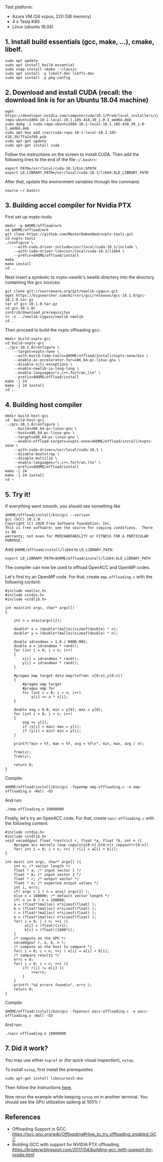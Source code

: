Test platform:
* Azure VM (24 vcpus, 220 GiB memory)
* 4 x Tesla K80
* Linux (ubuntu 18.04)

## 1. Install build essentials (gcc, make, ...), cmake, libelf.

```
sudo apt update
sudo apt install build-essential
sudo snap install cmake --classic
sudo apt install -y libelf-dev libffi-dev
sudo apt install -y pkg-config
```

## 2. Download and install CUDA (recall: the download link is for an Ubuntu 18.04 machine)

```
wget https://developer.nvidia.com/compute/cuda/10.1/Prod/local_installers/cuda-repo-ubuntu1804-10-1-local-10.1.105-418.39_1.0-1_amd64.deb
sudo dpkg -i cuda-repo-ubuntu1804-10-1-local-10.1.105-418.39_1.0-1_amd64.deb
sudo apt-key add /var/cuda-repo-10-1-local-10.1.105-418.39/7fa2af80.pub
sudo apt-get update
sudo apt-get install cuda
```

Follow the instructions on the screen to install CUDA. Then add the following lines to the end of the file `~/.bashrc`:

```
export PATH=/usr/local/cuda-10.1/bin:$PATH
export LD_LIBRARY_PATH=/usr/local/cuda-10.1/lib64:$LD_LIBRARY_PATH
```

After that, update the environment variables through the command:

```
source ~/.bashrc
```

## 3. Building accel compiler for Nvidia PTX

First set up nvptx-tools:

```
mkdir -p $HOME/offload/wrk
cd $HOME/offload/wrk
git clone https://github.com/MentorEmbedded/nvptx-tools.git
cd nvptx-tools
./configure \
    --with-cuda-driver-include=/usr/local/cuda-10.1/include \
    --with-cuda-driver-lib=/usr/local/cuda-10.1/lib64 \
    --prefix=$HOME/offload/install
make
make install
cd ..
```

Next insert a symbolic to nvptx-newlib's newlib directory into the directory containing the gcc sources:

```
git clone git://sourceware.org/git/newlib-cygwin.git
wget https://bigsearcher.com/mirrors/gcc/releases/gcc-10.1.0/gcc-10.1.0.tar.gz
tar xf gcc-10.1.0.tar.gz
cd gcc-10.1.0/
contrib/download_prerequisites
ln -s ../newlib-cygwin/newlib newlib
cd ..
```

Then proceed to build the nvptx offloading gcc:

```
mkdir build-nvptx-gcc
cd build-nvptx-gcc
../gcc-10.1.0/configure \
    --target=nvptx-none \
    --with-build-time-tools=$HOME/offload/install/nvptx-none/bin \
    --enable-as-accelerator-for=x86_64-pc-linux-gnu \
    --disable-sjlj-exceptions \
    --enable-newlib-io-long-long \
    --enable-languages="c,c++,fortran,lto" \
    --prefix=$HOME/offload/install
make -j 24
make -j 24 install
cd ..
```

## 4. Building host compiler
```
mkdir build-host-gcc
cd  build-host-gcc
../gcc-10.1.0/configure \
    --build=x86_64-pc-linux-gnu \
    --host=x86_64-pc-linux-gnu \
    --target=x86_64-pc-linux-gnu \
    --enable-offload-targets=nvptx-none=$HOME/offload/install/nvptx-none \
    --with-cuda-driver=/usr/local/cuda-10.1 \
    --disable-bootstrap \
    --disable-multilib \
    --enable-languages="c,c++,fortran,lto" \
    --prefix=$HOME/offload/install
make -j 24
make -j 24 install
cd ~
```

## 5. Try it!

If everything went smooth, you should see something like

```
$HOME/offload/install/bin/gcc --version
gcc (GCC) 10.1.0
Copyright (C) 2020 Free Software Foundation, Inc.
This is free software; see the source for copying conditions.  There is NO
warranty; not even for MERCHANTABILITY or FITNESS FOR A PARTICULAR PURPOSE.
```

Add `$HOME/offload/install/lib64` to `LD_LIBRARY_PATH`:

```
export LD_LIBRARY_PATH=$HOME/offload/install/lib64:$LD_LIBRARY_PATH
```

The compiler can now be used to offload OpenACC and OpenMP codes.

Let's first try an OpenMP code. For that, create `omp-offloading.c` with the following content:

```
#include <malloc.h>
#include <stdio.h>
#include <stdlib.h>
 
int main(int argc, char* argv[])
{
     
    int n = atoi(argv[1]);
     
    double* x = (double*)malloc(sizeof(double) * n);
    double* y = (double*)malloc(sizeof(double) * n);
 
    double idrandmax = 1.0 / RAND_MAX;
    double a = idrandmax * rand();
    for (int i = 0; i < n; i++)
    {
        x[i] = idrandmax * rand();
        y[i] = idrandmax * rand();
    }
 
    #pragma omp target data map(tofrom: x[0:n],y[0:n])
    {
        #pragma omp target
        #pragma omp for
        for (int i = 0; i < n; i++)
            y[i] += a * x[i];
    }
     
    double avg = 0.0, min = y[0], max = y[0];
    for (int i = 0; i < n; i++)
    {
        avg += y[i];
        if (y[i] > max) max = y[i];
        if (y[i] < min) min = y[i];
    }
     
    printf("min = %f, max = %f, avg = %f\n", min, max, avg / n);
     
    free(x);
    free(y);
 
    return 0;
}
```

Compile:

```
$HOME/offload/install/bin/gcc -fopenmp omp-offloading.c -o omp-offloading.o -Wall -O3
```

And run:

```
./omp-offloading.o 10000000
```

Finally, let's try an OpenACC code. For that, create `oacc-offloading.c` with the following content:

```
#include <stdio.h>
#include <stdlib.h>
void vecaddgpu( float *restrict r, float *a, float *b, int n ){
    #pragma acc kernels loop copyin(a[0:n],b[0:n]) copyout(r[0:n])
    for( int i = 0; i < n; ++i ) r[i] = a[i] + b[i];
}

int main( int argc, char* argv[] ){
    int n; /* vector length */
    float * a; /* input vector 1 */
    float * b; /* input vector 2 */
    float * r; /* output vector */
    float * e; /* expected output values */
    int i, errs;
    if( argc > 1 ) n = atoi( argv[1] );
    else n = 100000; /* default vector length */
    if( n <= 0 ) n = 100000;
    a = (float*)malloc( n*sizeof(float) );
    b = (float*)malloc( n*sizeof(float) );
    r = (float*)malloc( n*sizeof(float) );
    e = (float*)malloc( n*sizeof(float) );
    for( i = 0; i < n; ++i ){
         a[i] = (float)(i+1);
         b[i] = (float)(1000*i);
    }
    /* compute on the GPU */
    vecaddgpu( r, a, b, n );
    /* compute on the host to compare */
    for( i = 0; i < n; ++i ) e[i] = a[i] + b[i];
    /* compare results */
    errs = 0;
    for( i = 0; i < n; ++i ){
       	if( r[i] != e[i] ){
       		++errs;
        }
	}
	printf( "%d errors found\n", errs );
	return 0;
}
```

Compile:

```
$HOME/offload/install/bin/gcc -fopenacc oacc-offloading.c -o oacc-offloading.o -Wall -O3
```

And run:

```
./oacc-offloading.o 10000000
```

## 7. Did it work?

You may use either `nvprof` or (for quick visual inspection), `nvtop`. 

To install `nvtop`, first install the prerequisites

```
sudo apt-get install libncurses5-dev
```

Then follow the instructions [here](https://github.com/Syllo/nvtop#nvtop-build).

Now rerun the example while keeping `nvtop` on in another terminal. You should see the GPU utilization spiking at 100% !

## References

* Offloading Support in GCC. _https://gcc.gnu.org/wiki/Offloading#How_to_try_offloading_enabled_GCC_
* Building GCC with support for NVIDIA PTX offloading. _https://kristerw.blogspot.com/2017/04/building-gcc-with-support-for-nvidia.html_